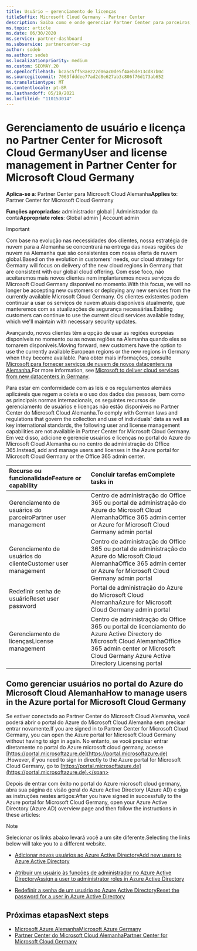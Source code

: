 ```yaml
---
title: Usuário – gerenciamento de licenças
titleSuffix: Microsoft Cloud Germany - Partner Center
description: Saiba como e onde gerenciar Partner Center para parceiros, clientes e licenças do Microsoft Cloud Alemanha, bem como redefinições de senha.
ms.topic: article
ms.date: 06/30/2020
ms.service: partner-dashboard
ms.subservice: partnercenter-csp
author: sodeb
ms.author: sodeb
ms.localizationpriority: medium
ms.custom: SEOMAY.20
ms.openlocfilehash: bca5c5ff58ae222d06ac0de5f4aebde13cd87b0c
ms.sourcegitcommit: 7063fdddee77ad2d8e627ab3c806f76d173ab652
ms.translationtype: MT
ms.contentlocale: pt-BR
ms.lasthandoff: 05/19/2021
ms.locfileid: "110153014"
---
```

# <a name="user-and-license-management-in-partner-center-for-microsoft-cloud-germany"></a><span data-ttu-id="20038-103">Gerenciamento de usuário e licença no Partner Center for Microsoft Cloud Germany</span><span class="sxs-lookup"><span data-stu-id="20038-103">User and license management in Partner Center for Microsoft Cloud Germany</span></span>

<span data-ttu-id="20038-104">**Aplica-se a**: Partner Center para Microsoft Cloud Alemanha</span><span class="sxs-lookup"><span data-stu-id="20038-104">**Applies to**: Partner Center for Microsoft Cloud Germany</span></span>

<span data-ttu-id="20038-105">**Funções apropriadas:** administrador global | Administrador da conta</span><span class="sxs-lookup"><span data-stu-id="20038-105">**Appropriate roles**: Global admin | Account admin</span></span>

> [!IMPORTANT]
> <span data-ttu-id="20038-106">Com base na evolução nas necessidades dos clientes, nossa estratégia de nuvem para a Alemanha se concentrará na entrega das novas regiões de nuvem na Alemanha que são consistentes com nossa oferta de nuvem global.</span><span class="sxs-lookup"><span data-stu-id="20038-106">Based on the evolution in customers' needs, our cloud strategy for Germany will focus on delivery of the new cloud regions in Germany that are consistent with our global cloud offering.</span></span> <span data-ttu-id="20038-107">Com esse foco, não aceitaremos mais novos clientes nem implantaremos novos serviços do Microsoft Cloud Germany disponível no momento.</span><span class="sxs-lookup"><span data-stu-id="20038-107">With this focus, we will no longer be accepting new customers or deploying any new services from the currently available Microsoft Cloud Germany.</span></span> <span data-ttu-id="20038-108">Os clientes existentes podem continuar a usar os serviços de nuvem atuais disponíveis atualmente, que manteremos com as atualizações de segurança necessárias.</span><span class="sxs-lookup"><span data-stu-id="20038-108">Existing customers can continue to use the current cloud services available today, which we'll maintain with necessary security updates.</span></span>
>  
> <span data-ttu-id="20038-109">Avançando, novos clientes têm a opção de usar as regiões europeias disponíveis no momento ou as novas regiões na Alemanha quando eles se tornarem disponíveis.</span><span class="sxs-lookup"><span data-stu-id="20038-109">Moving forward, new customers have the option to use the currently available European regions or the new regions in Germany when they become available.</span></span> <span data-ttu-id="20038-110">Para obter mais informações, consulte [Microsoft para fornecer serviços de nuvem de novos datacenters na Alemanha.](https://news.microsoft.com/europe/2018/08/31/microsoft-to-deliver-cloud-services-from-new-datacentres-in-germany-in-2019-to-meet-evolving-customer-needs/)</span><span class="sxs-lookup"><span data-stu-id="20038-110">For more information, see [Microsoft to deliver cloud services from new datacenters in Germany](https://news.microsoft.com/europe/2018/08/31/microsoft-to-deliver-cloud-services-from-new-datacentres-in-germany-in-2019-to-meet-evolving-customer-needs/).</span></span>

<span data-ttu-id="20038-111">Para estar em conformidade com as leis e os regulamentos alemães aplicáveis que regem a coleta e o uso dos dados das pessoas, bem como as principais normas internacionais, os seguintes recursos de gerenciamento de usuários e licenças não estão disponíveis no Partner Center do Microsoft Cloud Alemanha.</span><span class="sxs-lookup"><span data-stu-id="20038-111">To comply with German laws and regulations that govern the collection and use of individuals' data as well as key international standards, the following user and license management capabilities are not available in Partner Center for Microsoft Cloud Germany.</span></span> <span data-ttu-id="20038-112">Em vez disso, adicione e gerencie usuários e licenças no portal do Azure do Microsoft Cloud Alemanha ou no centro de administração do Office 365.</span><span class="sxs-lookup"><span data-stu-id="20038-112">Instead, add and manage users and licenses in the Azure portal for Microsoft Cloud Germany or the Office 365 admin center.</span></span>

<span data-ttu-id="20038-113">Recurso ou funcionalidade</span><span class="sxs-lookup"><span data-stu-id="20038-113">Feature or capability</span></span> | <span data-ttu-id="20038-114">Concluir tarefas em</span><span class="sxs-lookup"><span data-stu-id="20038-114">Complete tasks in</span></span>
:--- | :---
<span data-ttu-id="20038-115">Gerenciamento de usuários do parceiro</span><span class="sxs-lookup"><span data-stu-id="20038-115">Partner user management</span></span> | <span data-ttu-id="20038-116">Centro de administração do Office 365 ou portal de administração do Azure do Microsoft Cloud Alemanha</span><span class="sxs-lookup"><span data-stu-id="20038-116">Office 365 admin center or Azure for Microsoft Cloud Germany admin portal</span></span>
<span data-ttu-id="20038-117">Gerenciamento de usuários do cliente</span><span class="sxs-lookup"><span data-stu-id="20038-117">Customer user management</span></span> | <span data-ttu-id="20038-118">Centro de administração do Office 365 ou portal de administração do Azure do Microsoft Cloud Alemanha</span><span class="sxs-lookup"><span data-stu-id="20038-118">Office 365 admin center or Azure for Microsoft Cloud Germany admin portal</span></span>
<span data-ttu-id="20038-119">Redefinir senha de usuário</span><span class="sxs-lookup"><span data-stu-id="20038-119">Reset user password</span></span> | <span data-ttu-id="20038-120">Portal de administração do Azure do Microsoft Cloud Alemanha</span><span class="sxs-lookup"><span data-stu-id="20038-120">Azure for Microsoft Cloud Germany admin portal</span></span>
<span data-ttu-id="20038-121">Gerenciamento de licenças</span><span class="sxs-lookup"><span data-stu-id="20038-121">License management</span></span> | <span data-ttu-id="20038-122">Centro de administração do Office 365 ou portal de licenciamento do Azure Active Directory do Microsoft Cloud Alemanha</span><span class="sxs-lookup"><span data-stu-id="20038-122">Office 365 admin center or Microsoft Cloud Germany Azure Active Directory Licensing portal</span></span>

## <a name="how-to-manage-users-in-the-azure-portal-for-microsoft-cloud-germany"></a><span data-ttu-id="20038-123">Como gerenciar usuários no portal do Azure do Microsoft Cloud Alemanha</span><span class="sxs-lookup"><span data-stu-id="20038-123">How to manage users in the Azure portal for Microsoft Cloud Germany</span></span> 

<span data-ttu-id="20038-124">Se estiver conectado ao Partner Center do Microsoft Cloud Alemanha, você poderá abrir o portal do Azure do Microsoft Cloud Alemanha sem precisar entrar novamente.</span><span class="sxs-lookup"><span data-stu-id="20038-124">If you are signed in to Partner Center for Microsoft Cloud Germany, you can open the Azure portal for Microsoft Cloud Germany without having to sign in again.</span></span> <span data-ttu-id="20038-125">No entanto, se você precisar entrar diretamente no portal do Azure microsoft cloud germany, acesse [https://portal.microsoftazure.de](https://portal.microsoftazure.de) .</span><span class="sxs-lookup"><span data-stu-id="20038-125">However, if you need to sign in directly to the Azure portal for Microsoft Cloud Germany, go to [https://portal.microsoftazure.de](https://portal.microsoftazure.de).</span></span> 

<span data-ttu-id="20038-126">Depois de entrar com êxito no portal do Azure microsoft cloud germany, abra sua página de visão geral do Azure Active Directory (Azure AD) e siga as instruções nestes artigos:</span><span class="sxs-lookup"><span data-stu-id="20038-126">After you have signed in successfully to the Azure portal for Microsoft Cloud Germany, open your Azure Active Directory (Azure AD) overview page and then follow the instructions in these articles:</span></span>

> [!NOTE]  
> <span data-ttu-id="20038-127">Selecionar os links abaixo levará você a um site diferente.</span><span class="sxs-lookup"><span data-stu-id="20038-127">Selecting the links below will take you to a different website.</span></span>

-  [<span data-ttu-id="20038-128">Adicionar novos usuários ao Azure Active Directory</span><span class="sxs-lookup"><span data-stu-id="20038-128">Add new users to Azure Active Directory</span></span>](/azure/active-directory/active-directory-users-create-azure-portal)

-  [<span data-ttu-id="20038-129">Atribuir um usuário às funções de administrador no Azure Active Directory</span><span class="sxs-lookup"><span data-stu-id="20038-129">Assign a user to administrator roles in Azure Active Directory</span></span>](/azure/active-directory/active-directory-users-assign-role-azure-portal)

-  [<span data-ttu-id="20038-130">Redefinir a senha de um usuário no Azure Active Directory</span><span class="sxs-lookup"><span data-stu-id="20038-130">Reset the password for a user in Azure Active Directory</span></span>](/azure/active-directory/active-directory-users-reset-password-azure-portal)

## <a name="next-steps"></a><span data-ttu-id="20038-131">Próximas etapas</span><span class="sxs-lookup"><span data-stu-id="20038-131">Next steps</span></span>

-  [<span data-ttu-id="20038-132">Microsoft Azure Alemanha</span><span class="sxs-lookup"><span data-stu-id="20038-132">Microsoft Azure Germany</span></span>](https://azure.microsoft.com/global-infrastructure/germany/)
-  [<span data-ttu-id="20038-133">Partner Center do Microsoft Cloud Alemanha</span><span class="sxs-lookup"><span data-stu-id="20038-133">Partner Center for Microsoft Cloud Germany</span></span>](partner-center-for-microsoft-cloud-germany.md)